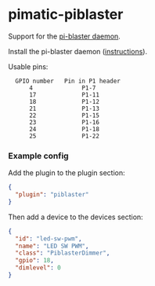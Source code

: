 pimatic-piblaster
================

Support for the <a href="https://github.com/sarfata/pi-blaster">pi-blaster daemon</a>.

Install the pi-blaster daemon (<a href="https://github.com/sarfata/pi-blaster#how-to-build-and-install">instructions</a>).

Usable pins:

      GPIO number   Pin in P1 header
          4              P1-7
          17             P1-11
          18             P1-12
          21             P1-13
          22             P1-15
          23             P1-16
          24             P1-18
          25             P1-22

### Example config

Add the plugin to the plugin section:

```json
{ 
  "plugin": "piblaster"
}
```

Then add a device to the devices section:

```json
{
  "id": "led-sw-pwm",
  "name": "LED SW PWM",
  "class": "PiblasterDimmer",
  "gpio": 18,
  "dimlevel": 0
}
```
